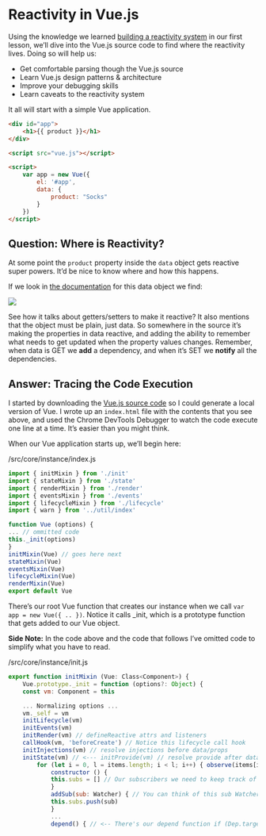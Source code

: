 # Reactivity in Vue.js

Using the knowledge we learned [building a reactivity system](https://www.vuemastery.com/courses/advanced-components/build-a-reactivity-system/) in our first lesson, we’ll dive into the Vue.js source code to find where the reactivity lives. Doing so will help us:

* Get comfortable parsing though the Vue.js source
* Learn Vue.js design patterns & architecture
* Improve your debugging skills
* Learn caveats to the reactivity system

It all will start with a simple Vue application.

```html
<div id="app">
    <h1>{{ product }}</h1>
</div>

<script src="vue.js"></script>

<script>
    var app = new Vue({
        el: '#app',
        data: {
            product: "Socks"
        }
    })
</script>
```

## Question: Where is Reactivity?

At some point the `product` property inside the `data` object gets reactive super powers. It’d be nice to know where and how this happens.

If we look in [the documentation](https://vuejs.org/v2/api/#Options-Data) for this data object we find:

![](https://firebasestorage.googleapis.com/v0/b/vue-mastery.appspot.com/o/flamelink%2Fmedia%2F1578371488257_0.png?alt=media&token=1c4bcc30-78ec-4e8e-9c8e-4b98112ca692)

See how it talks about getters/setters to make it reactive? It also mentions that the object must be plain, just data. So somewhere in the source it’s making the properties in data reactive, and adding the ability to remember what needs to get updated when the property values changes. Remember, when data is GET we **add** a dependency, and when it’s SET we **notify** all the dependencies.

## Answer: Tracing the Code Execution

I started by downloading the [Vue.js source code](https://github.com/vuejs/vue) so I could generate a local version of Vue. I wrote up an `index.html` file with the contents that you see above, and used the Chrome DevTools Debugger to watch the code execute one line at a time. It’s easier than you might think.

When our Vue application starts up, we’ll begin here:

/src/core/instance/index.js

```javascript
import { initMixin } from './init'
import { stateMixin } from './state'
import { renderMixin } from './render'
import { eventsMixin } from './events'
import { lifecycleMixin } from './lifecycle'
import { warn } from '../util/index'

function Vue (options) {
... // ommitted code
this._init(options)
}
initMixin(Vue) // goes here next
stateMixin(Vue)
eventsMixin(Vue)
lifecycleMixin(Vue)
renderMixin(Vue)
export default Vue
```

There’s our root Vue function that creates our instance when we call `var app = new Vue({ .. })`. Notice it calls \_init, which is a prototype function that gets added to our Vue object.

**Side Note:** In the code above and the code that follows I’ve omitted code to simplify what you have to read.

/src/core/instance/init.js

```javascript
export function initMixin (Vue: Class<Component>) {
    Vue.prototype._init = function (options?: Object) {
    const vm: Component = this

    ... Normalizing options ...
    vm._self = vm
    initLifecycle(vm)
    initEvents(vm)
    initRender(vm) // defineReactive attrs and listeners
    callHook(vm, 'beforeCreate') // Notice this lifecycle call hook
    initInjections(vm) // resolve injections before data/props
    initState(vm) // <--- initProvide(vm) // resolve provide after data/props callHook(vm, 'created' ) // Notice this lifecycle call hook ... vm.$mount(vm.$options.el) } } ``` Inside init we do many things, but we’re interested in InitState. /src/core/instance/state.js ```javascript export function initState (vm: Component) { vm._watchers=[] const opts=vm.$options if (opts.props) initProps(vm, opts.props) if (opts.methods) initMethods(vm, opts.methods) if (opts.data) { initData(vm) // <--- We do have data } else { observe(vm._data={}, true /* asRootData */) } if (opts.computed) initComputed(vm, opts.computed) if (opts.watch && opts.watch !==nativeWatch) { initWatch(vm, opts.watch) } } ... ``` As you can see, we initialize Props, Methods, and then initData, which continues in the same file below. ```javascript ... function initData (vm: Component) { let data=vm.$options.data // The value here is { product: "Socks" } ... observe(data, true /* asRootData */) // <--- Here we go } ``` See how we call “observe” on our data? We’re getting closer. /src/core/observer/index.js ```javascript export function observe (value: any, asRootData: ?boolean): Observer | void { ... // Our value is still { product: "Socks" } ob=new Observer(value) return ob } ``` Okay, so our observer does something with our data. Let’s dive deeper. /src/core/observer/index.js ```javascript export class Observer { value: any; constructor (value: any) { this.value=value // { product: "Socks" } ... if (Array.isArray(value)) { // We don't have an array but if we did ... this.observeArray(value) // We would call observeArray (shown below) } else { this.walk(value) // Walk through each property } } /** * Walk through each property and convert them into * getter/setters. This method should only be called when * value type is Object. */ walk (obj: Object) { const keys=Object.keys(obj) // keys=["product"] for (let i=0; i < keys.length; i++) { // Go through each key defineReactive(obj, keys[i], obj[keys[i]]) // <--- Going here next // Calling defineReactive(obj, 'product' , 'Socks' ) } } /** * Observe a list of Array items. */ observeArray (items: Array<any>) {
        for (let i = 0, l = items.length; i < l; i++) { observe(items[i]) // Just call observe on each item } } } ``` See how if our data is an array we call `observe` on each of the items? If it’s not an array we go to the `walk` function, get all our keys, and then we call `defineReactive`? That’s where we go next. /src/core/observer/index.js ```javascript /** * Define a reactive property on an Object. */ export function defineReactive ( obj: Object, key: string, // <--- "product" val: any, // <--- "Socks" this will be our internalValue customSetter?: ?Function, shallow?: boolean ) { const dep=new Dep() // <--- There's our dependency class like from the last lesson. const property=Object.getOwnPropertyDescriptor(obj, key) if (property && property.configurable===false) { return // if property is not set as configurable, then return } // cater for pre-defined getter/setters const getter=property && property.get const setter=property && property.set Object.defineProperty(obj, key, { // <--- There's our defineProperty enumerable: true, configurable: true, get: function reactiveGetter () { // <--- There's our Get const value=getter ? getter.call(obj) : val // <--- If we have a defined getter, then use that; otherwise return value, like we did with our internalVal. if (Dep.target) { dep.depend() // <-- There's our depend function ... } return value // A Getter returns a value. }, set: function reactiveSetter (newVal) { const value=getter ? getter.call(obj) : val // <-- if custom getter // If the value is the same don't do anything. if (newVal===value || (newVal !==newVal && value !==value)) { return } if (setter) { setter.call(obj, newVal) } else { val=newVal // <--- Set the new value. } dep.notify() // <-- There's our notify } }) } ``` Aha, there’s our reactivity! Pretty similar to what we wrote, isn’t it? If we trace from the top down, here’s what our path down to Reactivity looks like! ![](https://firebasestorage.googleapis.com/v0/b/vue-mastery.appspot.com/o/flamelink%2Fmedia%2F1578371488258_1.png?alt=media&token=65bdf4e2-d489-4602-922f-36f455b6571e) ## Question: But what’s inside that Dep class? I know I was really curious at this point to see what was inside my Dep class, but before we get there we need to understand more about Vue’s `Watcher class` . Remember our Watch Function from the last lesson? ![](https://firebasestorage.googleapis.com/v0/b/vue-mastery.appspot.com/o/flamelink%2Fmedia%2F1578371494966_2.png?alt=media&token=a6a9b2df-b783-4d85-8401-d345befb0e2c) Well, Vue has a Watcher class which: * Receives as a parameter the code to watch (like above) * Stores the code inside a `getter` property * Has a `get` function (called directly in instantiation, or by the scheduler) which: * Runs `pushTarget(this)` to set `Dep.target` to this watcher object * Calls `this.getter.call` to run this code * Runs `popTarget(`) to remove current `Dep.target` * Has an `update` function to queue this `watcher` to run (using a scheduler) /src/core/observer/watcher.js ```javascript export default class Watcher { ... get() { pushTarget(this) // Set Dep.target to this watcher object ... value=this.getter.call(vm, vm) // run the code ... popTarget() // remove current Dep.target return value } update() { if (this.lazy) { this.dirty=true } else if (this.sync) { this.run() // shown below } else { queueWatcher(this) // queue this to run later } } run() { if (this.active) { const value=this.get() } } addDep(dep: Dep) { // This is called to start tracking a dep ... this.newDeps.push(dep) // The watcher also track's deps dep.addSub(this) // Calls back to the dep (below) } } ``` Now that you know what a `Watcher` looks like, the dep class should make a little more sense: /src/core/observer/dep.js ```javascript export default class Dep { ... subs: Array<Watcher>; // Notice our susbcribers are of class Watcher.
            constructor () {
            this.subs = [] // Our subscribers we need to keep track of
            }
            addSub(sub: Watcher) { // You can think of this sub Watcher as our target
            this.subs.push(sub)
            }
            ...
            depend() { // <-- There's our depend function if (Dep.target) { // If target exists Dep.target.addDep(this) // Add this as a dependency, which ends up calling addSub function above. Pushing this watcher. } } notify() { // <--- There's our notify function const subs=this.subs.slice() for (let i=0, l=subs.length; i < l; i++) { subs[i].update() // <-- Queue and run each subscriber } } } ``` Be sure to read through my code comments above. You can see how this is very similar to the reactivity engine we build in the previous level. If we look at our diagram again, it should make a little more sense: ![](https://firebasestorage.googleapis.com/v0/b/vue-mastery.appspot.com/o/flamelink%2Fmedia%2F1578371498654_3.png?alt=media&token=f6e56d31-b373-4499-a749-321eecc38752) Some day you might need to dive into the source, and now perhaps it’ll be a little less scary. ## Problem: Caveats to the Reactivity System There are limitations to the reactivity system that you should get a little familiar with, and the Vue documentation is extremely well written on it. Some of these could cause some of those hair-pulling bugs someday, so trust me on taking a quick look. The first caveat involves [addition or deletion of reactive properties](https://vuejs.org/v2/guide/list.html#Object-Change-Detection-Caveats), like inside the data object. The second involves [the way you might make changes to an array that is reactive](https://vuejs.org/v2/guide/list.html#Array-Change-Detection). ## Stay Tuned Now that we have a good sense of how our Reactivity system works, in our next lesson we’ll jump into our component rendering system. When you see how these two systems work together you’ll have a deeper appreciation for the Component engine, and we’ll begin to look at techniques to make our components more scalable.

